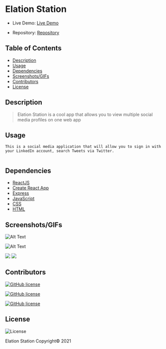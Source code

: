 # Elation Station

</div>

- Live Demo: [Live Demo](https://elation-station.herokuapp.com/)

- Repository: [Repository](https://github.com/jrjimenez221/ElationStation)

## Table of Contents

- [Description](#description)
- [Usage](#usage)
- [Dependencies](#dependencies)
- [Screenshots/GIFs](#screenshots/gifs)
- [Contributors](#contributors)
- [License](#license)

## Description

>Elation Station is a cool app that allows you to view multiple social media profiles on one web app
## Usage

```
This is a social media application that will allow you to sign in with your LinkedIn account, search Tweets via Twitter.


```

## Dependencies

- [ReactJS](https://reactjs.org/)
- [Create React App](https://create-react-app.dev/docs/deployment/#github-pages)
- [Express](https://www.npmjs.com/package/express)
- [JavaScript](https://www.javascript.com/)  
- [CSS](https://www.w3schools.com/css/css_intro.asp) 
- [HTML](https://html.com/) 

## Screenshots/GIFs



![Alt Text](https://user-images.githubusercontent.com/70309736/106015884-88ae3580-6084-11eb-912f-4854d0e305f3.gif)

![Alt Text](https://user-images.githubusercontent.com/70309736/106018034-beecb480-6086-11eb-86ec-908b6cb495f6.gif)

<img src="https://user-images.githubusercontent.com/70309736/106014533-30c2ff00-6083-11eb-9268-b3ce83e29d00.png">


<img src="https://user-images.githubusercontent.com/70309736/106014720-5a7c2600-6083-11eb-9a03-a772c3729ef3.png">


## Contributors

[![GitHub license](https://img.shields.io/badge/Made%20by-Jose%20Jimenez-ab8c9b?style=flat&logo=github)](https://github.com/jrjimenez221)

[![GitHub license](https://img.shields.io/badge/Made%20by-Stephanie%20Dominguez-ab8c9b?style=flat&logo=github)](https://github.com/Stephdanid)

[![GitHub license](https://img.shields.io/badge/Made%20by-Lloyd%20Barnes-ab8c9b?style=flat&logo=github)](https://github.com/lbarnes86)

## License

![License](https://img.shields.io/badge/license-ISC-green")

Elation Station Copyright© 2021 